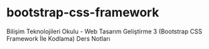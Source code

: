 # bootstrap-css-framework
 Bilişim Teknolojileri Okulu - Web Tasarım Geliştirme 3 (Bootstrap CSS Framework İle Kodlama) Ders Notları
